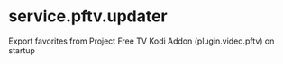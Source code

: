 # service.pftv.updater
Export favorites from Project Free TV Kodi Addon (plugin.video.pftv) on startup
